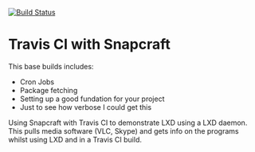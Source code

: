 [![Build Status](https://app.travis-ci.com/Montana/travis-snap-lxd.svg?branch=master)](https://app.travis-ci.com/Montana/travis-snap-lxd)

# Travis CI with Snapcraft 

This base builds includes: 

* Cron Jobs
* Package fetching
* Setting up a good fundation for your project 
* Just to see how verbose I could get this

Using Snapcraft with Travis CI to demonstrate LXD using a LXD daemon. This pulls media software (VLC, Skype) and gets info on the programs whilst using LXD and in a Travis CI build.
